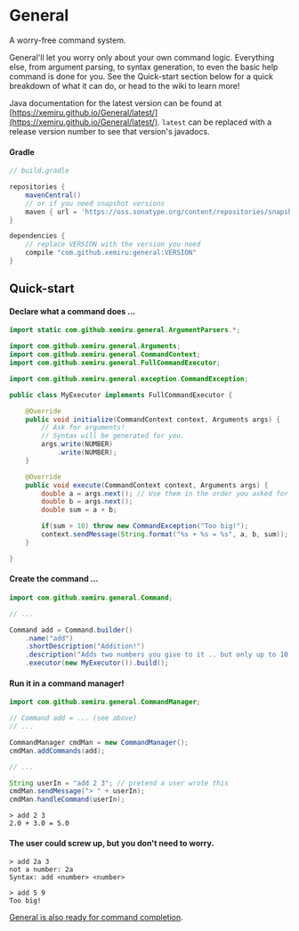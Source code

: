 # General

A worry-free command system.

General'll let you worry only about your own command logic. Everything else, from argument parsing, to syntax generation, to even the basic help command is done for you. See the Quick-start section below for a quick breakdown of what it can do, or head to the wiki to learn more!

Java documentation for the latest version can be found at [https://xemiru.github.io/General/latest/](https://xemiru.github.io/General/latest/). `latest` can be replaced with a release version number to see that version's javadocs.

#### Gradle
```groovy
// build.gradle

repositories {
    mavenCentral()
    // or if you need snapshot versions
    maven { url = 'https://oss.sonatype.org/content/repositories/snapshots' }
}

dependencies {
    // replace VERSION with the version you need
    compile "com.github.xemiru:general:VERSION"
}
```

## Quick-start

#### Declare what a command does ...

```java
import static com.github.xemiru.general.ArgumentParsers.*;

import com.github.xemiru.general.Arguments;
import com.github.xemiru.general.CommandContext;
import com.github.xemiru.general.FullCommandExecutor;

import com.github.xemiru.general.exception.CommandException;

public class MyExecutor implements FullCommandExecutor {

    @Override
    public void initialize(CommandContext context, Arguments args) {
        // Ask for arguments!
        // Syntax will be generated for you.
        args.write(NUMBER)
            .write(NUMBER);
    }

    @Override
    public void execute(CommandContext context, Arguments args) {
        double a = args.next(); // Use them in the order you asked for!
        double b = args.next();
        double sum = a + b;

        if(sum > 10) throw new CommandException("Too big!");
        context.sendMessage(String.format("%s + %s = %s", a, b, sum));
    }

}

```

#### Create the command ...

```java
import com.github.xemiru.general.Command;

// ...

Command add = Command.builder()
    .name("add")
    .shortDescription("Addition!")
    .description("Adds two numbers you give to it .. but only up to 10.")
    .executor(new MyExecutor()).build();
```

#### Run it in a command manager!

```java
import com.github.xemiru.general.CommandManager;

// Command add = ... (see above)
// ...

CommandManager cmdMan = new CommandManager();
cmdMan.addCommands(add);

// ...

String userIn = "add 2 3"; // pretend a user wrote this
cmdMan.sendMessage("> " + userIn);
cmdMan.handleCommand(userIn);
```

```
> add 2 3
2.0 + 3.0 = 5.0
```

#### The user could screw up, but you don't need to worry.

```
> add 2a 3
not a number: 2a
Syntax: add <number> <number>

> add 5 9
Too big!
```

[General is also ready for command completion](https://github.com/Xemiru/General/wiki/Argument-Parsers#parameter-completion).
